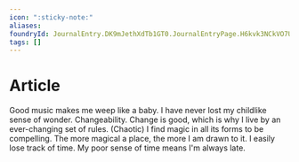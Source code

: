 ```yaml
---
icon: ":sticky-note:"
aliases: 
foundryId: JournalEntry.DK9mJethXdTb1GT0.JournalEntryPage.H6kvk3NCkVO7UtLi
tags: []
---
```


# Article
Good music makes me weep like a baby. I have never lost my childlike sense of wonder. Changeability. Change is good, which is why I live by an ever-changing set of rules. (Chaotic) I find magic in all its forms to be compelling. The more magical a place, the more I am drawn to it. I easily lose track of time. My poor sense of time means I'm always late.